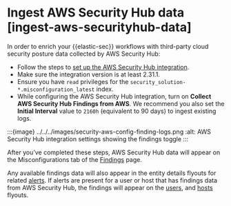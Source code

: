 # Ingest AWS Security Hub data [ingest-aws-securityhub-data]

In order to enrich your {{elastic-sec}} workflows with third-party cloud security posture data collected by AWS Security Hub:

* Follow the steps to [set up the AWS Security Hub integration](https://docs.elastic.co/en/integrations/aws/securityhub).
* Make sure the integration version is at least 2.31.1.
* Ensure you have `read` privileges for the `security_solution-*.misconfiguration_latest` index.
* While configuring the AWS Security Hub integration, turn on **Collect AWS Security Hub Findings from AWS**. We recommend you also set the **Initial Interval** value to `2160h` (equivalent to 90 days) to ingest existing logs.

:::{image} ../../../images/security-aws-config-finding-logs.png
:alt: AWS Security Hub integration settings showing the findings toggle
:::

After you’ve completed these steps, AWS Security Hub data will appear on the Misconfigurations tab of the [Findings](../../../solutions/security/cloud/findings-page.md) page.

Any available findings data will also appear in the entity details flyouts for related [alerts](../../../solutions/security/detect-and-alert/view-detection-alert-details.md#insights-section). If alerts are present for a user or host that has findings data from AWS Security Hub, the findings will appear on the [users](../../../solutions/security/explore/users-page.md#user-details-flyout), and [hosts](../../../solutions/security/explore/hosts-page.md#host-details-flyout) flyouts.
